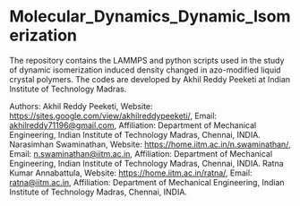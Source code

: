 # Molecular_Dynamics_Dynamic_Isomerization
The repository contains the LAMMPS and python scripts used in the study of dynamic isomerization induced density changed in azo-modified liquid crystal polymers.
The codes are developed by Akhil Reddy Peeketi at Indian Institute of Technology Madras. 

Authors: Akhil Reddy Peeketi, Website: https://sites.google.com/view/akhilreddypeeketi/, Email: akhilreddy71196@gmail.com, Affiliation: Department of Mechanical Engineering, Indian Institute of Technology Madras, Chennai, INDIA.
Narasimhan Swaminathan, Website: https://home.iitm.ac.in/n.swaminathan/, Email: n.swaminathan@iitm.ac.in, Affiliation: Department of Mechanical Engineering, Indian Institute of Technology Madras, Chennai, INDIA.
Ratna Kumar Annabattula, Website: https://home.iitm.ac.in/ratna/, Email: ratna@iitm.ac.in, Affiliation: Department of Mechanical Engineering, Indian Institute of Technology Madras, Chennai, INDIA.
